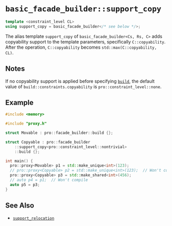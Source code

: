 # `basic_facade_builder::support_copy`

```cpp
template <constraint_level CL>
using support_copy = basic_facade_builder</* see below */>;
```

The alias template `support_copy` of `basic_facade_builder<Cs, Rs, C>` adds copyability support to the template parameters, specifically `C::copyability`. After the operation, `C::copyability` becomes `std::max(C::copyability, CL)`.

## Notes

If no copyability support is applied before specifying [`build`](build.md), the default value of `build::constraints.copyability` is `pro::constraint_level::none`.

## Example

```cpp
#include <memory>

#include "proxy.h"

struct Movable : pro::facade_builder::build {};

struct Copyable : pro::facade_builder
    ::support_copy<pro::constraint_level::nontrivial>
    ::build {};

int main() {
  pro::proxy<Movable> p1 = std::make_unique<int>(123);
  // pro::proxy<Copyable> p2 = std::make_unique<int>(123);  // Won't compile
  pro::proxy<Copyable> p3 = std::make_shared<int>(456);
  // auto p4 = p1;  // Won't compile
  auto p5 = p3;
}
```

## See Also

- [`support_relocation`](support_relocation.md)
